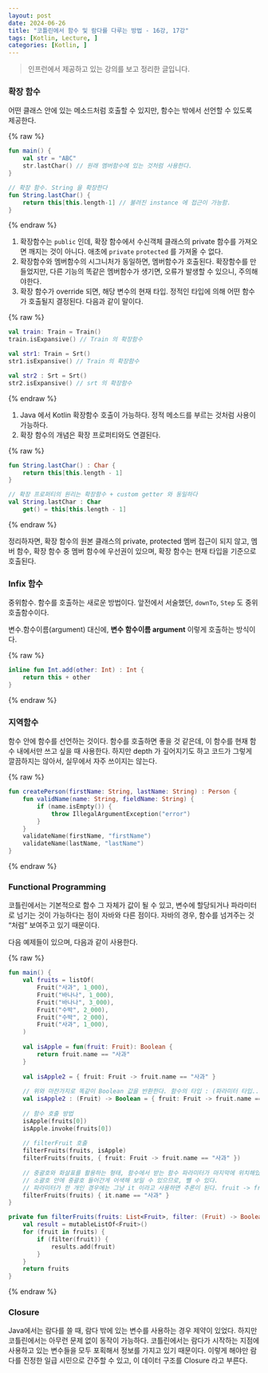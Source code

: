 ```yaml
---
layout: post
date: 2024-06-26
title: "코틀린에서 함수 및 람다를 다루는 방법 - 16강, 17강"
tags: [Kotlin, Lecture, ]
categories: [Kotlin, ]
---
```



> 인프런에서 제공하고 있는 강의를 보고 정리한 글입니다. 



### 확장 함수


어떤 클래스 안에 있는 메소드처럼 호출할 수 있지만, 함수는 밖에서 선언할 수 있도록 제공한다. 



{% raw %}
```kotlin
fun main() {
	val str = "ABC"
	str.lastChar() // 원래 멤버함수에 있는 것처럼 사용한다. 
}

// 확장 함수. String 을 확장한다
fun String.lastChar() {
	return this[this.length-1] // 불려진 instance 에 접근이 가능함. 
}
```
{% endraw %}


1. 확장함수는 `public` 인데, 확장 함수에서 수신객체 클래스의 private 함수를 가져오면 깨지는 것이 아니다. 애초에 `private` `protected` 를 가져올 수 없다.
2. 확장함수와 멤버함수의 시그니처가 동일하면, 멤버함수가 호출된다. 확장함수를 만들었지만, 다른 기능의 똑같은 멤버함수가 생기면, 오류가 발생할 수 있으니, 주의해야한다.
3. 확장 함수가 override 되면, 해당 변수의 현재 타입. 정적인 타입에 의해 어떤 함수가 호출될지 결정된다. 다음과 같이 말이다.


{% raw %}
```kotlin
val train: Train = Train()
train.isExpansive() // Train 의 확장함수

val str1: Train = Srt()
str1.isExpansive() // Train 의 확장함수

val str2 : Srt = Srt()
str2.isExpansive() // srt 의 확장함수
```
{% endraw %}


1. Java 에서 Kotlin 확장함수 호출이 가능하다. 정적 메소드를 부르는 것처럼 사용이 가능하다.
2. 확장 함수의 개념은 확장 프로퍼티와도 연결된다.


{% raw %}
```kotlin
fun String.lastChar() : Char {
	return this[this.length - 1] 
}

// 확장 프로퍼티의 원리는 확장함수 + custom getter 와 동일하다 
val String.lastChar : Char
	get() = this[this.length - 1]
```
{% endraw %}



정리하자면, 확장 함수의 원본 클래스의 private, protected 멤버 접근이 되지 않고, 멤버 함수, 확장 함수 중 멤버 함수에 우선권이 있으며, 확장 함수는 현재 타입을 기준으로 호출된다. 



### Infix 함수


중위함수. 함수를 호출하는 새로운 방법이다. 앞전에서 서술했던, `downTo`, `Step` 도 중위호출함수이다. 


변수.함수이름(argument) 대신에, **변수 함수이름 argument** 이렇게 호출하는 방식이다. 



{% raw %}
```kotlin
inline fun Int.add(other: Int) : Int {
	return this + other
}
```
{% endraw %}




### 지역함수


함수 안에 함수를 선언하는 것이다. 함수를 호출하면 좋을 것 같은데, 이 함수를 현재 함수 내에서만 쓰고 싶을 때 사용한다. 하지만 depth 가 깊어지기도 하고 코드가 그렇게 깔끔하지는 않아서, 실무에서 자주 쓰이지는 않는다. 



{% raw %}
```kotlin
fun createPerson(firstName: String, lastName: String) : Person {
	fun validName(name: String, fieldName: String) {
		if (name.isEmpty()) {
			throw IllegalArgumentException("error")
		}
	}
	validateName(firstName, "firstName")
	validateName(lastName, "lastName")
}
```
{% endraw %}




### Functional Programming


코틀린에서는 기본적으로 함수 그 자체가 값이 될 수 있고, 변수에 할당되거나 파라미터로 넘기는 것이 가능하다는 점이 자바와 다른 점이다. 자바의 경우, 함수를 넘겨주는 것 “처럼” 보여주고 있기 때문이다. 


다음 예제들이 있으며, 다음과 같이 사용한다. 



{% raw %}
```kotlin
fun main() {
	val fruits = listOf(
		Fruit("사과", 1_000),
		Fruit("바나나", 1_000),
		Fruit("바나나", 3_000),
		Fruit("수박", 2_000),
		Fruit("수박", 2_000),
		Fruit("사과", 1_000),		
	)
	
	val isApple = fun(fruit: Fruit): Boolean {
		return fruit.name == "사과"
	}
	
	val isApple2 = { fruit: Fruit -> fruit.name == "사과" }
	
	// 위와 마찬가지로 똑같이 Boolean 값을 반환한다. 함수의 타입 : (파라미터 타입.. 여러개) -> 반환타입 형식으로도 선언이 가능하다 
	val isApple2 : (Fruit) -> Boolean = { fruit: Fruit -> fruit.name == "사과" }
	
	// 함수 호출 방법
	isApple(fruits[0])
	isApple.invoke(fruits[0])
	
	// filterFruit 호출
	filterFruits(fruits, isApple)
	filterFruits(fruits, { fruit: Fruit -> fruit.name == "사과" })
	
	// 중괄호와 화살표를 활용하는 형태, 함수에서 받는 함수 파라미터가 마지막에 위치해있으면
	// 소괄호 안에 중괄호 들어간게 어색해 보일 수 있으므로, 뺄 수 있다. 
	// 파라미터가 한 개인 경우에는 그냥 it 이라고 사용하면 추론이 된다. fruit -> fruit.name 이 it -> it.name 으로 가능하다.
	filterFruits(fruits) { it.name == "사과" }
}

private fun filterFruits(fruits: List<Fruit>, filter: (Fruit) -> Boolean): List<Fruit> {
	val result = mutableListOf<Fruit>()
	for (fruit in fruits) {
		if (filter(fruit)) {
			results.add(fruit)
		}
	}
	return fruits
}
```
{% endraw %}




### Closure


Java에서는 람다를 쓸 때, 람다 밖에 있는 변수를 사용하는 경우 제약이 있었다. 하지만 코틀린에서는 아무런 문제 없이 동작이 가능하다. 코틀린에서는 람다가 시작하는 지점에 사용하고 있는 변수들을 모두 포획해서 정보를 가지고 있기 때문이다. 이렇게 해야만 람다를 진정한 일급 시민으로 간주할 수 있고, 이 데이터 구조를 Closure 라고 부른다. 

